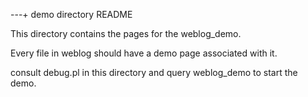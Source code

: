 ---+ demo directory README

This directory contains the pages for the weblog_demo.

Every file in weblog should have a demo page associated with it.

consult debug.pl in this directory and query weblog_demo
to start the demo. 











 
 
 